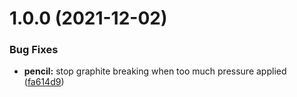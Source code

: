 # 1.0.0 (2021-12-02)


### Bug Fixes

* **pencil:** stop graphite breaking when too much pressure applied ([fa614d9](https://github.com/KshZh/starwars-names/commit/fa614d9e78b591bd154b0b02c2e7a136b2b80b7e))
